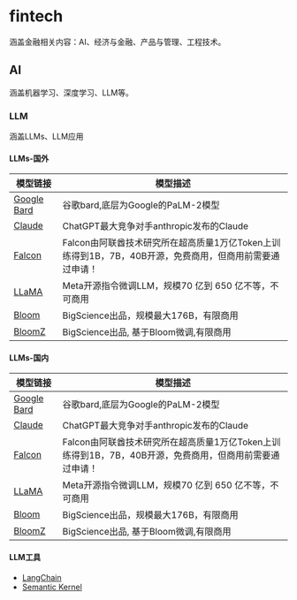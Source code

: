 # fintech
涵盖金融相关内容：AI、经济与金融、产品与管理、工程技术。
##  AI
涵盖机器学习、深度学习、LLM等。
###  LLM
涵盖LLMs、LLM应用
####  LLMs-国外
|模型链接     | 模型描述    |
| --- | --- |
|[Google Bard](https://bard.google.com)|谷歌bard,底层为Google的PaLM-2模型|
|[Claude](https://www.anthropic.com/product)|ChatGPT最大竞争对手anthropic发布的Claude|
|[Falcon](https://huggingface.co/tiiuae/falcon-40b)|Falcon由阿联酋技术研究所在超高质量1万亿Token上训练得到1B，7B，40B开源，免费商用，但商用前需要通过申请！|
|[LLaMA](https://github.com/facebookresearch/llama)|Meta开源指令微调LLM，规模70 亿到 650 亿不等，不可商用|
|[Bloom](https://huggingface.co/bigscience/bloom)|BigScience出品，规模最大176B，有限商用|
|[BloomZ](https://huggingface.co/bigscience/bloomz)|BigScience出品, 基于Bloom微调,有限商用|
####  LLMs-国内
|模型链接     | 模型描述    |
| --- | --- |
|[Google Bard](https://bard.google.com)|谷歌bard,底层为Google的PaLM-2模型|
|[Claude](https://www.anthropic.com/product)|ChatGPT最大竞争对手anthropic发布的Claude|
|[Falcon](https://huggingface.co/tiiuae/falcon-40b)|Falcon由阿联酋技术研究所在超高质量1万亿Token上训练得到1B，7B，40B开源，免费商用，但商用前需要通过申请！|
|[LLaMA](https://github.com/facebookresearch/llama)|Meta开源指令微调LLM，规模70 亿到 650 亿不等，不可商用|
|[Bloom](https://huggingface.co/bigscience/bloom)|BigScience出品，规模最大176B，有限商用|
|[BloomZ](https://huggingface.co/bigscience/bloomz)|BigScience出品, 基于Bloom微调,有限商用|
####  LLM工具
- [LangChain](https://langchain.com/)
- [Semantic Kernel](https://aka.ms/semantic-kernel)
